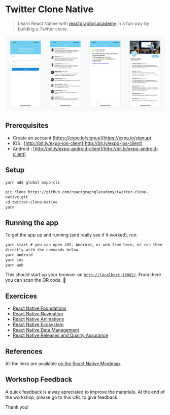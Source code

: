# Twitter Clone Native

> Learn React Native with [reactgraphql.academy](https://reactgraphql.academy/react/training/workshops/react-native/) in a fun way by building a Twitter clone.

![Views Screenshots](./images/screenshots.jpg)

## Prerequisites

- Create an account [https://expo.io/signup](https://expo.io/signup)
- iOS : [http://bit.ly/expo-ios-client](http://bit.ly/expo-ios-client)
- Android : [http://bit.ly/expo-android-client](http://bit.ly/expo-android-client)

## Setup

```console
yarn add global expo-cli
```

```console
git clone https://github.com/reactgraphqlacademy/twitter-clone-native.git
cd twitter-clone-native
yarn
```

## Running the app

To get the app up and running (and really see if it worked), run:

```console
yarn start # you can open iOS, Android, or web from here, or run them directly with the commands below.
yarn android
yarn ios
yarn web
```

This should start up your browser on [`http://localhost:19002/`](http://localhost:19002/). From there you can scan the QR code. 🤳

## Exercices

- [React Native Foundations](./src/exercice/01/README.md)
- [React Native Navigation](./src/exercice/02/README.md)
- [React Native Animations](./src/exercice/03/README.md)
- [React Native Ecosystem](./src/exercice/04/README.md)
- [React Native Data Management](./src/exercice/05/README.md)
- [React Native Releases and Quality Assurance](./src/exercice/06/README.md)

## References

All the links are available [on the React Native Mindmap](https://davidl.fr/mindmaps).

## Workshop Feedback

A quick feedback is alway apreciated to improve the materials.
At the end of the workshop, please go to this URL to give feedback.

Thank you!
